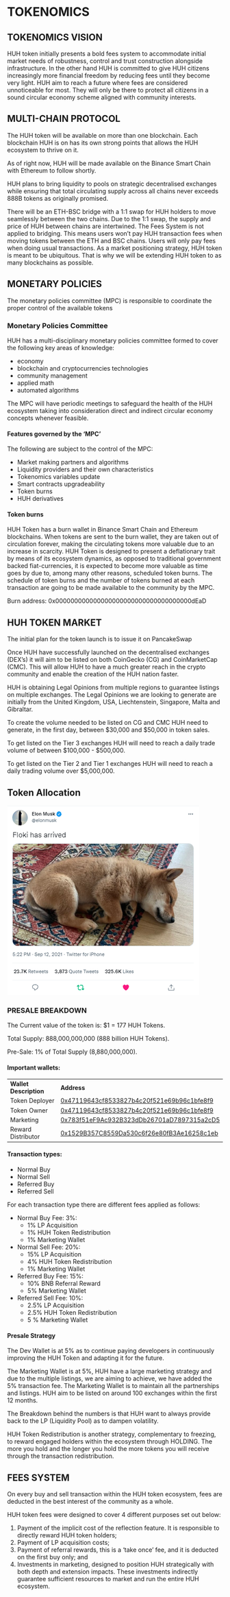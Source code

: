 # TOKENOMICS

## TOKENOMICS VISION

HUH token initially presents a bold fees system to accommodate initial market needs of robustness, control and trust construction alongside infrastructure. In the other hand HUH is committed to give HUH citizens increasingly more financial freedom by reducing fees until they become very light. HUH aim to reach a future where fees are considered unnoticeable for most. They will only be there to protect all citizens in a sound circular economy scheme aligned with community interests.

## MULTI-CHAIN PROTOCOL

The HUH token will be available on more than one blockchain. Each blockchain HUH is on has its own strong points that allows the HUH ecosystem to thrive on it.&#x20;

As of right now, HUH will be made available on the Binance Smart Chain with Ethereum to follow shortly.&#x20;

HUH plans to bring liquidity to pools on strategic decentralised exchanges while ensuring that total circulating supply across all chains never exceeds 888B tokens as originally promised.&#x20;

There will be an ETH-BSC bridge with a 1:1 swap for HUH holders to move seamlessly between the two chains. Due to the 1:1 swap, the supply and price of HUH between chains are intertwined. The Fees System is not applied to bridging. This means users won’t pay HUH transaction fees when moving tokens between the ETH and BSC chains. Users will only pay fees when doing usual transactions. As a market positioning strategy, HUH token is meant to be ubiquitous. That is why we will be extending HUH token to as many blockchains as possible.

## MONETARY POLICIES

The monetary policies committee (MPC) is responsible to coordinate the proper control of the available tokens

### Monetary Policies Committee

HUH has a multi-disciplinary monetary policies committee formed to cover the following key areas of knowledge:&#x20;

* economy&#x20;
* blockchain and cryptocurrencies technologies&#x20;
* community management&#x20;
* applied math&#x20;
* automated algorithms&#x20;

The MPC will have periodic meetings to safeguard the health of the HUH ecosystem taking into consideration direct and indirect circular economy concepts whenever feasible.

#### Features governed by the ‘MPC’

The following are subject to the control of the MPC:&#x20;

* Market making partners and algorithms&#x20;
* Liquidity providers and their own characteristics
* Tokenomics variables update&#x20;
* Smart contracts upgradeability&#x20;
* Token burns&#x20;
* HUH derivatives

#### Token burns

HUH Token has a burn wallet in Binance Smart Chain and Ethereum blockchains. When tokens are sent to the burn wallet, they are taken out of circulation forever, making the circulating tokens more valuable due to an increase in scarcity. HUH Token is designed to present a deflationary trait by means of its ecosystem dynamics, as opposed to traditional government backed fiat-currencies, it is expected to become more valuable as time goes by due to, among many other reasons, scheduled token burns. The schedule of token burns and the number of tokens burned at each transaction are going to be made available to the community by the MPC.&#x20;

Burn address: 0x000000000000000000000000000000000000dEaD

## HUH TOKEN MARKET

The initial plan for the token launch is to issue it on PancakeSwap&#x20;

Once HUH have successfully launched on the decentralised exchanges (DEX’s) it will aim to be listed on both CoinGecko (CG) and CoinMarketCap (CMC). This will allow HUH to have a much greater reach in the crypto community and enable the creation of the HUH nation faster.&#x20;

HUH is obtaining Legal Opinions from multiple regions to guarantee listings on multiple exchanges. The Legal Opinions we are looking to generate are initially from the United Kingdom, USA, Liechtenstein, Singapore, Malta and Gibraltar.&#x20;

To create the volume needed to be listed on CG and CMC HUH need to generate, in the first day, between $30,000 and $50,000 in token sales.&#x20;

To get listed on the Tier 3 exchanges HUH will need to reach a daily trade volume of between $100,000 - $500,000.&#x20;

To get listed on the Tier 2 and Tier 1 exchanges HUH will need to reach a daily trading volume over $5,000,000.&#x20;

## Token Allocation&#x20;

![](<../../.gitbook/assets/image (2).png>)

### PRESALE BREAKDOWN

The Current value of the token is: $1 = 177 HUH Tokens.&#x20;

Total Supply: 888,000,000,000 (888 billion HUH Tokens).&#x20;

Pre-Sale: 1% of Total Supply (8,880,000,000).

#### Important wallets:

|                        |                                                                                                                          |
| ---------------------- | ------------------------------------------------------------------------------------------------------------------------ |
| **Wallet Description** | **Address**                                                                                                              |
| Token Deployer         | [0x47119643cf8533827b4c20f521e69b96c1bfe8f9](https://www.bscscan.com/address/0x47119643cf8533827b4c20f521e69b96c1bfe8f9) |
| Token Owner            | [0x47119643cf8533827b4c20f521e69b96c1bfe8f9](https://www.bscscan.com/address/0x47119643cf8533827b4c20f521e69b96c1bfe8f9) |
| Marketing              | [0x783f51eF9Ac932B323dDb26701aD7897315a2cD5](https://www.bscscan.com/address/0x783f51ef9ac932b323ddb26701ad7897315a2cd5) |
| Reward Distributor     | [0x1529B357C8559Da530c6f26e80fB3Ae16258c1eb](https://www.bscscan.com/address/0x1529b357c8559da530c6f26e80fb3ae16258c1eb) |

#### Transaction types:

* Normal Buy
* Normal Sell
* Referred Buy
* Referred Sell

For each transaction type there are different fees applied as follows:

* Normal Buy Fee: 3%:&#x20;
  * 1% LP Acquisition &#x20;
  * 1% HUH Token Redistribution &#x20;
  * 1% Marketing Wallet&#x20;
* Normal Sell Fee: 20%:&#x20;
  * 15% LP Acquisition&#x20;
  * 4% HUH Token Redistribution &#x20;
  * 1% Marketing Wallet&#x20;
* Referred Buy Fee: 15%:&#x20;
  * 10% BNB Referral Reward&#x20;
  * 5% Marketing Wallet&#x20;
* Referred Sell Fee: 10%:&#x20;
  * 2.5% LP Acquisition&#x20;
  * 2.5% HUH Token Redistribution&#x20;
  * 5 % Marketing Wallet

#### Presale Strategy

The Dev Wallet is at 5% as to continue paying developers in continuously improving the HUH Token and adapting it for the future.&#x20;

The Marketing Wallet is at 5%, HUH have a large marketing strategy and due to the multiple listings, we are aiming to achieve, we have added the 5% transaction fee. The Marketing Wallet is to maintain all the partnerships and listings. HUH aim to be listed on around 100 exchanges within the first 12 months.&#x20;

The Breakdown behind the numbers is that HUH want to always provide back to the LP (Liquidity Pool) as to dampen volatility.&#x20;

HUH Token Redistribution is another strategy, complementary to freezing, to reward engaged holders within the ecosystem through HOLDING. The more you hold and the longer you hold the more tokens you will receive through the transaction redistribution.

## FEES SYSTEM

On every buy and sell transaction within the HUH token ecosystem, fees are deducted in the best interest of the community as a whole. &#x20;

HUH token fees were designed to cover 4 different purposes set out below:&#x20;

1. Payment of the implicit cost of the reflection feature. It is responsible to directly reward HUH token holders;
2. Payment of LP acquisition costs;
3. Payment of referral rewards, this is a ‘take once’ fee, and it is deducted on the first buy only; and
4. Investments in marketing, designed to position HUH strategically with both depth and extension impacts. These investments indirectly guarantee sufficient resources to market and run the entire HUH ecosystem.
